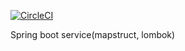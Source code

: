 [![CircleCI](https://circleci.com/gh/paramsantokh/mssc-beer-service.svg?style=shield)](https://circleci.com/gh/paramsantokh/mssc-beer-service)

Spring boot service(mapstruct, lombok)